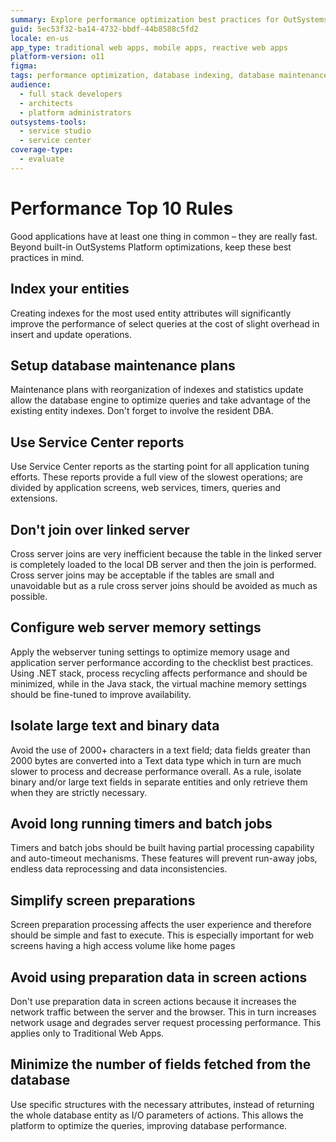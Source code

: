 ```yaml
---
summary: Explore performance optimization best practices for OutSystems 11 (O11) to enhance application speed and efficiency.
guid: 5ec53f32-ba14-4732-bbdf-44b8588c5fd2
locale: en-us
app_type: traditional web apps, mobile apps, reactive web apps
platform-version: o11
figma:
tags: performance optimization, database indexing, database maintenance, query optimization, server configuration
audience:
  - full stack developers
  - architects
  - platform administrators
outsystems-tools:
  - service studio
  - service center
coverage-type:
  - evaluate
---
```


# Performance Top 10 Rules

Good applications have at least one thing in common – they are really fast. Beyond built-in OutSystems Platform optimizations, keep these best practices in mind. 

## Index your entities

Creating indexes for the most used entity attributes will significantly improve the performance of select queries at the cost of slight overhead in insert and update operations.

## Setup database maintenance plans

Maintenance plans with reorganization of indexes and statistics update allow the database engine to optimize queries and take advantage of the existing entity indexes. Don't forget to involve the resident DBA.

## Use Service Center reports

Use Service Center reports as the starting point for all application tuning efforts. These reports provide a full view of the slowest operations; are divided by application screens, web services, timers, queries and extensions.

## Don't join over linked server

Cross server joins are very inefficient because the table in the linked server is completely loaded to the local DB server and then the join is performed. Cross server joins may be acceptable if the tables are small and unavoidable but as a rule cross server joins should be avoided as much as possible.

## Configure web server memory settings

Apply the webserver tuning settings to optimize memory usage and application server performance according to the checklist best practices. Using .NET stack, process recycling affects performance and should be minimized, while in the Java stack, the virtual machine memory settings should be fine-tuned to improve availability.

## Isolate large text and binary data

Avoid the use of 2000+ characters in a text field; data fields greater than 2000 bytes are converted into a Text data type which in turn are much slower to process and decrease performance overall. As a rule, isolate binary and/or large text fields in separate entities and only retrieve them when they are strictly necessary.

## Avoid long running timers and batch jobs

Timers and batch jobs should be built having partial processing capability and auto-timeout mechanisms. These features will prevent run-away jobs, endless data reprocessing and data inconsistencies.

## Simplify screen preparations

Screen preparation processing affects the user experience and therefore should be simple and fast to execute. This is especially important for web screens having a high access volume like home pages

## Avoid using preparation data in screen actions

Don't use preparation data in screen actions because it increases the network traffic between the server and the browser. This in turn increases network usage and degrades server request processing performance. This applies only to Traditional Web Apps. 

## Minimize the number of fields fetched from the database

Use specific structures with the necessary attributes, instead of returning the whole database entity as I/O parameters of actions. This allows the platform to optimize the queries, improving database performance. 

